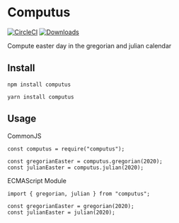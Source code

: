 # Computus

[![CircleCI](https://img.shields.io/circleci/build/github/rhnorskov/computus)](https://circleci.com/gh/rhnorskov/computus)
[![Downloads](https://img.shields.io/npm/dw/computus)](https://npmjs.com/computus)

Compute easter day in the gregorian and julian calendar

## Install

```
npm install computus
```

```
yarn install computus
```

## Usage

CommonJS

```
const computus = require("computus");

const gregorianEaster = computus.gregorian(2020);
const julianEaster = computus.julian(2020);
```

ECMAScript Module

```
import { gregorian, julian } from "computus";

const gregorianEaster = gregorian(2020);
const julianEaster = julian(2020);
```
